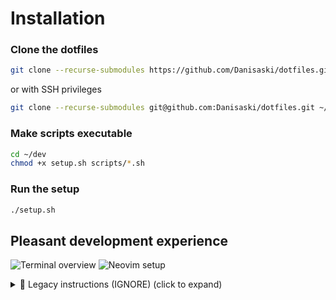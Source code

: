 # Installation

### Clone the dotfiles
```bash
git clone --recurse-submodules https://github.com/Danisaski/dotfiles.git ~/dev
```
or with SSH privileges

```bash
git clone --recurse-submodules git@github.com:Danisaski/dotfiles.git ~/dev
```

### Make scripts executable
```bash
cd ~/dev
chmod +x setup.sh scripts/*.sh
```

### Run the setup
```bash
./setup.sh
```

## Pleasant development experience
![Terminal overview](https://github.com/Danisaski/neodafer/blob/93e4b52af0d80ae918d3b730932c0e3633b8d270/images/neofetch_desktop.png)
![Neovim setup](https://github.com/Danisaski/neodafer/blob/93e4b52af0d80ae918d3b730932c0e3633b8d270/images/neovim.png)

<details><summary>🔧 Legacy instructions (IGNORE) (click to expand)</summary>
  
# Development Environment Setup Guide

This guide provides setup instructions for both Arch Linux and Ubuntu/Debian WSL2 environments, focusing on a development setup with Zsh, Python, Rust, and Neovim.

## Table of Contents
- [Configuration Management](#configuration-management)
  - [Option A: Direct Git Repository](#option-a-direct-git-repository)
  - [Option B: Copy Method](#option-b-copy-method)
  - [Verify Configuration](#verify-configuration)
  - [Delete Configuration](#delete-configuration)
- [System Setup](#system-setup)
  - [Arch Linux Setup](#arch-linux-setup)
  - [Ubuntu/Debian Setup](#ubuntudebian-setup)
- [Development Environment](#development-environment)
  - [Zsh & Oh My Zsh](#zsh--oh-my-zsh)
  - [Starship Prompt](#starship-prompt)
  - [Tmux Setup](#tmux-setup)
  - [Development Tools](#development-tools)
  - [Python Setup](#python-setup)
  - [Rust Setup](#rust-setup)
  - [Neovim Setup](#neovim-setup)
  - [Zsh Configuration](#zsh-configuration)
- [Post-Installation](#post-installation)
- [Github SSH configuration](#github-ssh-configuration)
- [Dependencies Overview](#dependencies-overview)

## Configuration Management

Fresh arch linux install
```bash
git clone https://github.com/Danisaski/neodafer.git ~/.config/nvim && bash ~/.config/nvim/setup.sh
```

### Option A: Direct Git Repository
This method allows you to track changes and update directly using Git.

#### For Linux (Arch/Ubuntu/Debian):
Backup existing configurations if needed
```bash
mv ~/.config/nvim ~/.config/nvim.bak 2>/dev/null
mv ~/.config/starship.toml ~/.config/starship.toml.bak 2>/dev/null
mv ~/.tmux.conf ~/.tmux.conf.bak 2>/dev/null
```

Clone directly to the configuration directory
```bash
git clone https://github.com/Danisaski/neodafer.git ~/.config/nvim
ln -s ~/.config/nvim/starship.toml ~/.config/starship.toml
ln -s ~/.config/nvim/.tmux.conf ~/.tmux.conf
ln -s ~/.config/nvim/.alacritty.toml ~/.alacritty.toml
ln -s ~/.config/nvim/config ~/.config/ghostty/config
```

To update configuration later:
```bash
cd ~/.config/nvim
git pull
```

To clean/reset configuration:
```bash
cd ~/.config/nvim
git fetch origin
git reset --hard origin/main
```

#### For Windows (CMD):
Backup existing configurations if needed
```cmd
if exist "%LOCALAPPDATA%\nvim" ren "%LOCALAPPDATA%\nvim" nvim.bak
if exist "%USERPROFILE%\.config\starship.toml" ren "%USERPROFILE%\.config\starship.toml" starship.toml.bak
if exist "%USERPROFILE%\.tmux.conf" ren "%USERPROFILE%\.tmux.conf" tmux.conf.bak
```

Create necessary directories
```cmd
mkdir "%LOCALAPPDATA%\nvim" 2>nul
mkdir "%USERPROFILE%\.config" 2>nul
```

Clone directly to the configuration directory
```cmd
cd /d "%LOCALAPPDATA%"
git clone https://github.com/Danisaski/neodafer.git nvim
```

Create symbolic links for configuration
```cmd
mklink "%USERPROFILE%\.config\starship.toml" "%LOCALAPPDATA%\nvim\starship.toml"
mklink "%USERPROFILE%\.tmux.conf" "%LOCALAPPDATA%\nvim\.tmux.conf"
```

To update configuration later:
```cmd
cd /d "%LOCALAPPDATA%\nvim"
git pull
```

To clean/reset configuration:
```cmd
cd /d "%LOCALAPPDATA%\nvim"
git fetch origin
git reset --hard origin/main
```

### Option B: Copy Method
This method creates a clean copy of the configurations without Git history.

#### For Linux (Arch/Ubuntu/Debian):
Create necessary config directories
```bash
mkdir -p ~/.config/nvim
mkdir -p ~/.config
```

Clean existing configurations
```bash
rm -rf ~/.config/nvim
rm -f ~/.config/starship.toml
rm -f ~/.tmux.conf
```

Clone and setup
```bash
git clone https://github.com/Danisaski/neodafer.git ~/.config/neodafer-tmp
cp -r ~/.config/neodafer-tmp/lua ~/.config/nvim/
cp ~/.config/neodafer-tmp/init.lua ~/.config/nvim/
cp ~/.config/neodafer-tmp/starship.toml ~/.config/
cp ~/.config/neodafer-tmp/.tmux.conf ~/
rm -rf ~/.config/neodafer-tmp
```

#### For Windows (CMD):
Create necessary directories
```cmd
mkdir "%LOCALAPPDATA%\nvim" 2>nul
mkdir "%USERPROFILE%\.config" 2>nul
```

Clean existing configurations
```cmd
rd /s /q "%LOCALAPPDATA%\nvim" 2>nul
del /f "%USERPROFILE%\.config\starship.toml" 2>nul
del /f "%USERPROFILE%\.tmux.conf" 2>nul
mkdir "%LOCALAPPDATA%\nvim"
```

Clone and setup
```cmd
cd /d "%TEMP%"
git clone https://github.com/Danisaski/neodafer.git neodafer-tmp
xcopy /E /I /Y neodafer-tmp\lua "%LOCALAPPDATA%\nvim\lua\"
copy /Y neodafer-tmp\init.lua "%LOCALAPPDATA%\nvim\"
copy /Y neodafer-tmp\starship.toml "%USERPROFILE%\.config\"
copy /Y neodafer-tmp\.tmux.conf "%USERPROFILE%\"
rd /s /q neodafer-tmp
```

### Verify Configuration

#### For Linux:
```bash
ls -la ~/.config/nvim/init.lua
ls -la ~/.config/nvim/lua
ls -la ~/.config/starship.toml
ls -la ~/.tmux.conf
```

#### For Windows (CMD):
```cmd
dir "%LOCALAPPDATA%\nvim\init.lua"
dir "%LOCALAPPDATA%\nvim\lua"
dir "%USERPROFILE%\.config\starship.toml"
dir "%USERPROFILE%\.tmux.conf"
```

### Delete Configuration

#### For Linux:
```bash
rm -rf ~/.local/share/nvim
rm -rf ~/.config/nvim
rm -rf ~/.oh-my-zsh
rm -f ~/.config/starship.toml
rm -f ~/.tmux.conf
rm -f ~/.zshrc
```

#### For Windows:
```powershell
rd /s /q %userprofile%\AppData\Local\nvim
rd /s /q %userprofile%\AppData\Local\nvim-data
```

## System Setup

### Arch Linux Setup

Setup the default user
```bash
echo "%wheel ALL=(ALL) ALL" > /etc/sudoers.d/wheel
useradd -m -G wheel -s /bin/bash dafer
passwd dafer
exit
```
Then in cmd, Arch.exe cwd.
```bash
Arch.exe config --default-user dafer
```

First update the system and install essential packages:
```bash
sudo pacman-key --init
sudo pacman-key --populate
sudo pacman -Sy archlinux-keyring
sudo pacman-key --refresh-keys {ERRONEUS KEY ID}
sudo pacman -Syu
sudo pacman -S base-devel git curl wget unzip zip sudo jdk17-openjdk

```

Create your user if not exists
```bash
useradd -m -G wheel -s /bin/bash dafer
passwd dafer
```

### Ubuntu/Debian Setup

Update the system and install essential packages:
```bash
sudo apt update && sudo apt upgrade -y
sudo apt install -y build-essential git curl wget unzip zip pkg-config
```

## Development Environment

### Zsh & Oh My Zsh

Install and configure Zsh:
Arch
```bash
sudo pacman -S zsh
```

Ubuntu/Debian
```bash
sudo apt install -y zsh
```

```bash
# Set Zsh as default shell
chsh -s $(which zsh)

# Install Oh My Zsh
sh -c "$(curl -fsSL https://raw.githubusercontent.com/ohmyzsh/ohmyzsh/master/tools/install.sh)"

# Install plugins
git clone https://github.com/zsh-users/zsh-autosuggestions ${ZSH_CUSTOM:-~/.oh-my-zsh/custom}/plugins/zsh-autosuggestions
git clone https://github.com/zsh-users/zsh-syntax-highlighting ${ZSH_CUSTOM:-~/.oh-my-zsh/custom}/plugins/zsh-syntax-highlighting
```

### Starship Prompt

Install Starship:
Arch
```bash
sudo pacman -S starship
```

Ubuntu/Debian
```bash
curl -sS https://starship.rs/install.sh | sh
```

### Tmux Setup

Install Tmux:
Arch
```bash
sudo pacman -S tmux
```

Ubuntu/Debian
```bash
sudo apt install -y tmux
```

Add these lines to your `~/.bashrc` or `~/.zshrc` to automatically start Tmux on terminal open:
```bash
# Automatically start Tmux on terminal open
if [[ -z "$TMUX" ]]; then
    tmux
fi
```

### Development Tools

Install FZF, Ripgrep, and Lazygit:
Arch
```bash
sudo pacman -S fzf ripgrep
sudo pacman -S lazygit
```

Ubuntu/Debian
```bash
sudo apt install -y fzf ripgrep
LAZYGIT_VERSION=$(curl -s "https://api.github.com/repos/jesseduffield/lazygit/releases/latest" | grep -Po '"tag_name": "v\\K[^"]*')
curl -Lo lazygit.tar.gz "https://github.com/jesseduffield/lazygit/releases/latest/download/lazygit_${LAZYGIT_VERSION}_Linux_x86_64.tar.gz"
tar xf lazygit.tar.gz lazygit
sudo install lazygit /usr/local/bin
```

### Python Setup

Install Python and virtualenv:
Arch
```bash
sudo pacman -S python python-pip python-virtualenv
```

Ubuntu/Debian
```bash
sudo apt install -y python3 python3-pip python3-venv
```

Create default virtual environment directory
```bash
mkdir -p ~/code/python/venvs
python3 -m venv ~/code/python/venvs/denv
```

### Rust Setup

Install Rust using rustup:
```bash
curl --proto '=https' --tlsv1.2 -sSf https://sh.rustup.rs | sh
source "$HOME/.cargo/env"
```

### Neovim Setup

Install Neovim:
Arch
```bash
sudo pacman -S neovim
```

Ubuntu/Debian
```bash
curl -LO https://github.com/neovim/neovim/releases/latest/download/nvim-linux64.tar.gz
sudo rm -rf /opt/nvim
sudo tar -C /opt -xzf nvim-linux64.tar.gz
sudo ln -sf /opt/nvim-linux64/bin/nvim /usr/local/bin/nvim
```

### Zsh/Bash Configuration

Add these lines to your `~/.zshrc` or `~/.bashrc`:
```bash
# Path to your Oh My Zsh installation.
export ZSH="$HOME/.oh-my-zsh"
    
# Enable plugins
plugins=(git zsh-autosuggestions zsh-syntax-highlighting)

# Source the plugins
source $ZSH/oh-my-zsh.sh

# Initialize starship
eval "\$(starship init zsh)"

# Activate Python venv on startup
source ~/code/python/venvs/denv/bin/activate

# Add cargo to path
source "\$HOME/.cargo/env"

# Add NVM to path
export NVM_DIR="\$HOME/.nvm"
[ -s "\$NVM_DIR/nvm.sh" ] && \. "\$NVM_DIR/nvm.sh"    # This loads nvm
[ -s "$NVM_DIR/bash_completion" ] && \. "$NVM_DIR/bash_completion"  # This loads nvm bash_completion


# Automatically start Tmux on terminal open
if [[ -z "\$TMUX" ]]; then
    tmux
fi

# Always start in the home directory
cd ~
```

## Post-Installation

1. Restart your shell:
```bash
exec zsh
```

2. Verify installations:
```bash
nvim --version
python3 --version
rustc --version
starship --version
tmux -V
```

Remember to:
- Clone your personal Starship configuration
- Clone your Neovim configuration
- Configure any additional Git settings

## Github SSH configuration

Modify url
```bash
git remote set-url origin git@github.com:Danisaski/neodafer.git
```

Create a SSH key
```bash
ssh-keygen -t ed25519 -C dafernandezperez@gmail.com
```
Get its contents
```bash
cat ~/.ssh/id_ed25519.pub
```

Remove PATH appending in WSL from Windows, slowdown shell autocompletion (add to /etc/wsl.conf)
```bash
[interop]
appendWindowsPath=false
```

## Dependencies Overview

The setup includes these main dependencies:
- Base development tools (gcc, make, etc.)
- Git for version control
- Curl for downloads
- Pkg-config for compilation
- Zsh shell dependencies
- Python build dependencies
- Neovim dependencies
- Tmux for terminal multiplexing

Note: Some commands might require re-logging or restarting your terminal to take effect.
</details>
